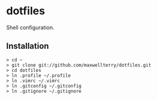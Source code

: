 dotfiles
========

Shell configuration.

Installation
------------

    > cd ~
    > git clone git://github.com/maxwellterry/dotfiles.git
    > cd dotfiles
    > ln .profile ~/.profile
    > ln .vimrc ~/.vimrc
    > ln .gitconfig ~/.gitconfig
    > ln .gitignore ~/.gitignore
